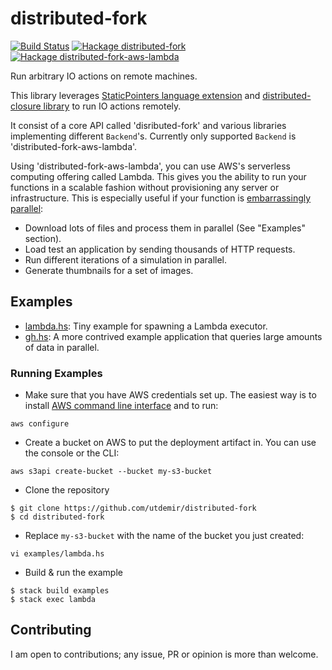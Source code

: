 # distributed-fork

[![Build Status](https://travis-ci.org/utdemir/distributed-fork.svg?branch=master)](https://travis-ci.org/utdemir/distributed-fork)
[![Hackage distributed-fork](https://img.shields.io/hackage/v/distributed-fork.svg?label=distributed-fork)](https://hackage.haskell.org/package/distributed-fork)
[![Hackage distributed-fork-aws-lambda](https://img.shields.io/hackage/v/distributed-fork-aws-lambda.svg?label=distributed-fork-aws-lambda)](https://hackage.haskell.org/package/distributed-fork-aws-lambda)

Run arbitrary IO actions on remote machines.

This library leverages [StaticPointers language extension](https://downloads.haskell.org/~ghc/latest/docs/html/users_guide/glasgow_exts.html#static-pointers) and [distributed-closure library](https://hackage.haskell.org/package/distributed-closure) to run IO actions remotely.

It consist of a core API called 'disributed-fork' and various libraries implementing different `Backend`'s. Currently only supported `Backend` is 'distributed-fork-aws-lambda'.

Using 'distributed-fork-aws-lambda', you can use AWS's serverless computing offering called Lambda. This gives you the ability to run your functions in a scalable fashion without provisioning any server or infrastructure. This is especially useful if your function is [embarrassingly parallel](https://en.wikipedia.org/wiki/Embarrassingly_parallel):

  * Download lots of files and process them in parallel (See "Examples" section).
  * Load test an application by sending thousands of HTTP requests.
  * Run different iterations of a simulation in parallel.
  * Generate thumbnails for a set of images.

## Examples

* [lambda.hs](https://github.com/utdemir/distributed-fork/blob/master/examples/lambda.hs): Tiny example for spawning a Lambda executor.
* [gh.hs](https://github.com/utdemir/distributed-fork/blob/master/examples/gh.hs): A more contrived example application that queries large amounts of data in parallel.

### Running Examples

* Make sure that you have AWS credentials set up. The easiest way is to install [AWS command line interface](https://aws.amazon.com/cli/) and to run:

```
aws configure
```

* Create a bucket on AWS to put the deployment artifact in. You can use the console or the CLI:

```
aws s3api create-bucket --bucket my-s3-bucket
```

* Clone the repository

```
$ git clone https://github.com/utdemir/distributed-fork
$ cd distributed-fork
```

* Replace `my-s3-bucket` with the name of the bucket you just created:

```
vi examples/lambda.hs
```

* Build & run the example

```
$ stack build examples
$ stack exec lambda
```

## Contributing

I am open to contributions; any issue, PR or opinion is more than welcome.